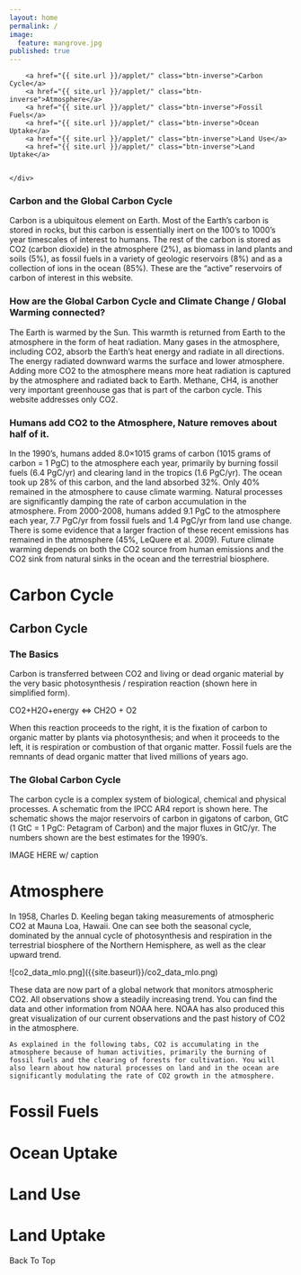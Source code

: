 ```yaml
---
layout: home
permalink: /
image:
  feature: mangrove.jpg
published: true
---
```



<div>
	<a href="#linktotop"> </a>
	<div> 

		<a href="{{ site.url }}/applet/" class="btn-inverse">Carbon Cycle</a> 
     	<a href="{{ site.url }}/applet/" class="btn-inverse">Atmosphere</a> 
      	<a href="{{ site.url }}/applet/" class="btn-inverse">Fossil Fuels</a> 
      	<a href="{{ site.url }}/applet/" class="btn-inverse">Ocean Uptake</a> 
      	<a href="{{ site.url }}/applet/" class="btn-inverse">Land Use</a> 
      	<a href="{{ site.url }}/applet/" class="btn-inverse">Land Uptake</a> 
      

	</div>

<h3>Carbon and the Global Carbon Cycle </h3>

Carbon is a ubiquitous element on Earth. Most of the Earth’s carbon is stored in rocks, but this carbon is essentially inert on the 100’s to 1000’s year timescales of interest to humans.
The rest of the carbon is stored as CO2 (carbon dioxide) in the atmosphere (2%), as biomass in land plants and soils (5%), as fossil fuels in a variety of geologic reservoirs (8%) and as a collection of ions in the ocean (85%). These are the “active” reservoirs of carbon of interest in this website.
<h3> How are the Global Carbon Cycle and Climate Change / Global Warming connected? </h3>

The Earth is warmed by the Sun. This warmth is returned from Earth to the atmosphere in the form of heat radiation.
Many gases in the atmosphere, including CO2, absorb the Earth’s heat energy and radiate in all directions. The energy radiated downward warms the surface and lower atmosphere.
Adding more CO2 to the atmosphere means more heat radiation is captured by the atmosphere and radiated back to Earth.
Methane, CH4, is another very important greenhouse gas that is part of the carbon cycle. This website addresses only CO2.
<h3> Humans add CO2 to the Atmosphere, Nature removes about half of it. </h3>

In the 1990’s, humans added 8.0×1015 grams of carbon (1015 grams of carbon  = 1 PgC) to the atmosphere each year, primarily by burning fossil fuels (6.4 PgC/yr) and clearing land in the tropics (1.6 PgC/yr). The ocean took up 28% of this carbon, and the land absorbed 32%. Only 40% remained in the atmosphere to cause climate warming.
Natural processes are significantly damping the rate of carbon accumulation in the atmosphere.
From 2000-2008, humans added 9.1 PgC to the atmosphere each year, 7.7 PgC/yr from fossil fuels and 1.4 PgC/yr from land use change. There is some evidence that a larger fraction of these recent emissions has remained in the atmosphere (45%, LeQuere et al. 2009).
Future climate warming depends on both the CO2 source from human emissions and the CO2 sink from natural sinks in the ocean and the terrestrial biosphere.

<p> </p>

<div class="page-lead" style="background-image:url({{ site.url }}/images/{{ page.image.feature }})">
      <div class="wrap page-lead-content">
        <h1> Carbon Cycle </h1>
      </div><!-- /.page-lead-content -->
</div><!-- /.page-lead -->

<h2> Carbon Cycle </h2>

<h3> The Basics </h3>

 Carbon is transferred between CO2 and living or dead organic material by the very basic photosynthesis / respiration reaction (shown here in simplified form).

<p> CO2+H2O+energy <=> CH2O + O2 </p>

<p> When this reaction proceeds to the right, it is the fixation of carbon to organic matter by plants via photosynthesis; and when it proceeds to the left, it is respiration or combustion of that organic matter. Fossil fuels are the remnants of dead organic matter that lived millions of years ago. </p>

<h3> The Global Carbon Cycle </h3>

The carbon cycle is a complex system of biological, chemical and physical processes. A schematic from the IPCC AR4 report is shown here. The schematic shows the major reservoirs of carbon in gigatons of carbon, GtC (1 GtC = 1 PgC: Petagram of Carbon) and the major fluxes in GtC/yr. The numbers shown are the best estimates for the 1990’s.

<p> IMAGE HERE w/ caption  </p>

<div class="page-lead" style="background-image:url({{ site.url }}/images/{{ page.image.feature }})">
      <div class="wrap page-lead-content">
        <h1> Atmosphere </h1>
      </div><!-- /.page-lead-content -->
</div><!-- /.page-lead -->

<p>
	In 1958, Charles D. Keeling began taking measurements of atmospheric CO2 at Mauna Loa, Hawaii. One can see both the seasonal cycle, dominated by the annual cycle of photosynthesis and respiration in the terrestrial biosphere of the Northern Hemisphere, as well as the clear upward trend.

</p>
![co2_data_mlo.png]({{site.baseurl}}/co2_data_mlo.png)

<p>
	These data are now part of a global network that monitors atmospheric CO2. All observations show a steadily increasing trend. You can find the data and other information from NOAA here. NOAA has also produced this great visualization of our current observations and the past history of CO2 in the atmosphere.

</p>

<p>

	As explained in the following tabs, CO2 is accumulating in the atmosphere because of human activities, primarily the burning of fossil fuels and the clearing of forests for cultivation. You will also learn about how natural processes on land and in the ocean are significantly modulating the rate of CO2 growth in the atmosphere.

</p>

<div class="page-lead" style="background-image:url({{ site.url }}/images/{{ page.image.feature }})">
      <div class="wrap page-lead-content">
        <h1> Fossil Fuels </h1>
      </div><!-- /.page-lead-content -->
</div><!-- /.page-lead -->

<div class="page-lead" style="background-image:url({{ site.url }}/images/{{ page.image.feature }})">
      <div class="wrap page-lead-content">
        <h1> Ocean Uptake </h1>
      </div><!-- /.page-lead-content -->
</div><!-- /.page-lead -->

<div class="page-lead" style="background-image:url({{ site.url }}/images/{{ page.image.feature }})">
      <div class="wrap page-lead-content">
        <h1> Land Use </h1>
      </div><!-- /.page-lead-content -->
</div><!-- /.page-lead -->

<div class="page-lead" style="background-image:url({{ site.url }}/images/{{ page.image.feature }})">
      <div class="wrap page-lead-content">
        <h1> Land Uptake </h1>
      </div><!-- /.page-lead-content -->
</div><!-- /.page-lead -->




<a name="linktotop"> Back To Top </a> 
</div>
